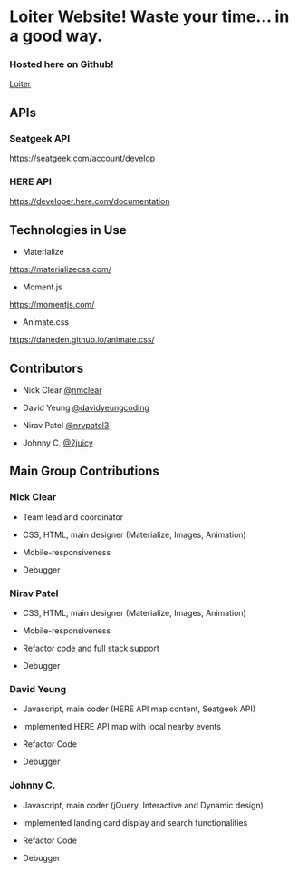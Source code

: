 # Loiter Website! Waste your time... in a good way.

### Hosted here on Github!

[Loiter](https://americone-dream.github.io/Loiter/)



## APIs

### Seatgeek API

https://seatgeek.com/account/develop


### HERE API

https://developer.here.com/documentation


## Technologies in Use

* Materialize

https://materializecss.com/

* Moment.js

https://momentjs.com/

* Animate.css

https://daneden.github.io/animate.css/

## Contributors


* Nick Clear
[@nmclear](https://github.com/nmclear)

* David Yeung
[@davidyeungcoding](https://github.com/davidyeungcoding)

* Nirav Patel
[@nrvpatel3](https://github.com/nrvpatel03)

* Johnny C.
[@2juicy](https://github.com/2juicy)



## Main Group Contributions


### Nick Clear

* Team lead and coordinator

* CSS, HTML, main designer (Materialize, Images, Animation)

* Mobile-responsiveness

* Debugger



### Nirav Patel

* CSS, HTML, main designer (Materialize, Images, Animation)

* Mobile-responsiveness

* Refactor code and full stack support

* Debugger



### David Yeung

* Javascript, main coder (HERE API map content, Seatgeek API)

* Implemented HERE API map with local nearby events

* Refactor Code

* Debugger



### Johnny C.

* Javascript, main coder (jQuery, Interactive and Dynamic design)

* Implemented landing card display and search functionalities

* Refactor Code

* Debugger
